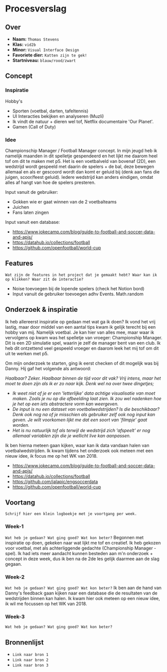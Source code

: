 <!-- Vergeet je niet de comments uit te zetten voordat je begint met typen? 💬 -->

# Procesverslag

## Over
* **Naam:** `Thomas Stevens`
* **Klas:** `vid2b`
* **Minor:** `Visual Interface Design`
* **Favoriete dier:** `Katten zijn te gek!`
* **Startniveau:** `blauw/rood/zwart`

## Concept

### Inspiratie

<!-- Ik sta voor minimalisme, vind de kleuren zwart en wit heel fijn combineren daarbij. Ik heb zelf lichtelijke OCD, dus kan er slecht tegen als dingen niet goed uitgelijnd zijn en dat wil ik mee brengen in m'n uiting. Los van dit vindt ik symmetrische ontwerpen heel fijn om naar te kijken. -->

Hobby's
- Sporten (voetbal, darten, tafeltennis)
- UI Interacties bekijken en analyseren (Muzli)
- Ik vindt de natuur + dieren wel tof, Netflix documentaire 'Our Planet'.
- Gamen (Call of Duty)

### Idee 
Championschip Manager / Football Manager concept. In mijn jeugd heb ik namelijk maanden in dit spelletje gespendeerd en het lijkt me daarom heel tof om dit te maken met p5. Het is een voetbalveld van bovenaf (2D), een wedstrijd wordt gespeeld met daarin de spelers + de bal, deze bewegen allemaal en als er gescoord wordt dan komt er geluid bij (denk aan fans die juigen, scoor/feest geluid). Iedere wedstrijd kan anders eindigen, omdat alles af hangt van hoe de spelers presteren.

Input vanuit de gebruiker:
- Gokken wie er gaat winnen van de 2 voetbalteams
- Juichen 
- Fans laten zingen

Input vanuit een database:
- https://www.jokecamp.com/blog/guide-to-football-and-soccer-data-and-apis/
- https://datahub.io/collections/football
- https://github.com/openfootball/world-cup


## Features
`Wat zijn de features in het project dat je gemaakt hebt? Waar kan ik op klikken? Waar zit de interactie?`
- Noise toevoegen bij de lopende spelers (check het Notion bord)
- Input vanuit de gebruiker toevoegen adhv Events. Math.random

## Onderzoek & inspiratie
Ik heb allereerst inspiratie op gedaan met wat ga ik doen? Ik vond het vrij lastig, maar door middel van een aantal tips kwam ik gelijk terecht bij een hobby van mij. Namelijk voetbal. Je kan hier van alles mee, maar waar ik vervolgens op kwam was het spelletje van vroeger: Championship Manager. Dit is een 2D simulatie spel, waarin je zelf de manager bent van een club. Ik heb dit ontzettend veel gespeeld vroeger en daarom leek het mij tof om dit uit te werken met p5.

Om mijn onderzoek te starten, ging ik eerst checken of dit mogelijk was bij Danny. Hij gaf het volgende als antwoord:

<i>Haalbaar? Zeker. Haalbaar binnen de tijd voor dit vak? Vrij intens, maar het moet te doen zijn als ik er zo naar kijk.
Denk wel na over twee dingetjes;
- Ik weet niet of je er een 'letterlijke' data achtige visualisatie van moet maken. Zoals je nu op die afbeelding laat zien. Ik zou wel nadenken hoe je het op een iets abstractere vorm kan weergeven.
- De input is nu een dataset van voetbalwedstrijden? Is die beschikbaar? Denk ook nog na of je misschien als gebruiker zelf ook nog input kan geven. Je wilt voorkomen lijkt me dat een soort van 'filmpje' gaat worden. 
- Het is nu natuurlijk tof als terwijl de wedstrijd zich 'afspeelt' er nog allemaal variablen zijn die je wellicht live kan aanpassen.</i>

Ik ben hierna meteen gaan kijken, waar kan ik data vandaan halen van voetbalwedstrijden. Ik kwam tijdens het onderzoek ook meteen met een nieuw idee, ik focus me op het WK van 2018. 
- https://www.jokecamp.com/blog/guide-to-football-and-soccer-data-and-apis/
- https://datahub.io/collections/football
- https://github.com/jalapic/engsoccerdata
- https://github.com/openfootball/world-cup


## Voortang

`Schrijf hier een klein logboekje met je voortgang per week.`

### Week-1
`Wat heb je gedaan? Wat ging goed? Wat kon beter?`
Begonnen met inspiratie op doen, gekeken naar wat lijkt me tof en creatief. Ik heb gekozen voor voetbal, met als achterliggende gedachte (Championship Manager - spel). Ik had iets meer aandacht kunnen besteden aan m'n onderzoek + concept in deze week, dus ik ben na de 2de les gelijk daarmee aan de slag gegaan.

### Week-2
`Wat heb je gedaan? Wat ging goed? Wat kon beter?`
Ik ben aan de hand van Danny's feedback gaan kijken naar een database die de resultaten van de wedstrijden binnen kan halen. Ik kwam hier ook meteen op een nieuw idee, ik wil me focussen op het WK van 2018. 

### Week-3
`Wat heb je gedaan? Wat ging goed? Wat kon beter?`


## Bronnenlijst

* `Link naar bron 1`
* `Link naar bron 2`
* `Link naar bron 3`